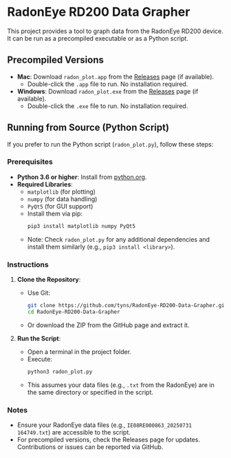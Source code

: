 # RadonEye RD200 Data Grapher

This project provides a tool to graph data from the RadonEye RD200 device. It can be run as a precompiled executable or as a Python script.

## Precompiled Versions
- **Mac**: Download `radon_plot.app` from the [Releases](https://github.com/tyns/RadonEye-RD200-Data-Grapher/releases) page (if available).
  - Double-click the `.app` file to run. No installation required.
- **Windows**: Download `radon_plot.exe` from the [Releases](https://github.com/tyns/RadonEye-RD200-Data-Grapher/releases) page (if available).
  - Double-click the `.exe` file to run. No installation required.

## Running from Source (Python Script)
If you prefer to run the Python script (`radon_plot.py`), follow these steps:

### Prerequisites
- **Python 3.6 or higher**: Install from [python.org](https://www.python.org/downloads/).
- **Required Libraries**:
  - `matplotlib` (for plotting)
  - `numpy` (for data handling)
  - `PyQt5` (for GUI support)
  - Install them via pip:
    ```bash
    pip3 install matplotlib numpy PyQt5
    ```
  - Note: Check `radon_plot.py` for any additional dependencies and install them similarly (e.g., `pip3 install <library>`).

### Instructions
1. **Clone the Repository**:
   - Use Git:
     ```bash
     git clone https://github.com/tyns/RadonEye-RD200-Data-Grapher.git
     cd RadonEye-RD200-Data-Grapher
     ```
   - Or download the ZIP from the GitHub page and extract it.

2. **Run the Script**:
   - Open a terminal in the project folder.
   - Execute:
     ```bash
     python3 radon_plot.py
     ```
   - This assumes your data files (e.g., `.txt` from the RadonEye) are in the same directory or specified in the script.

### Notes
- Ensure your RadonEye data files (e.g., `IE08RE000863_20250731 164749.txt`) are accessible to the script.
- For precompiled versions, check the Releases page for updates. Contributions or issues can be reported via GitHub.